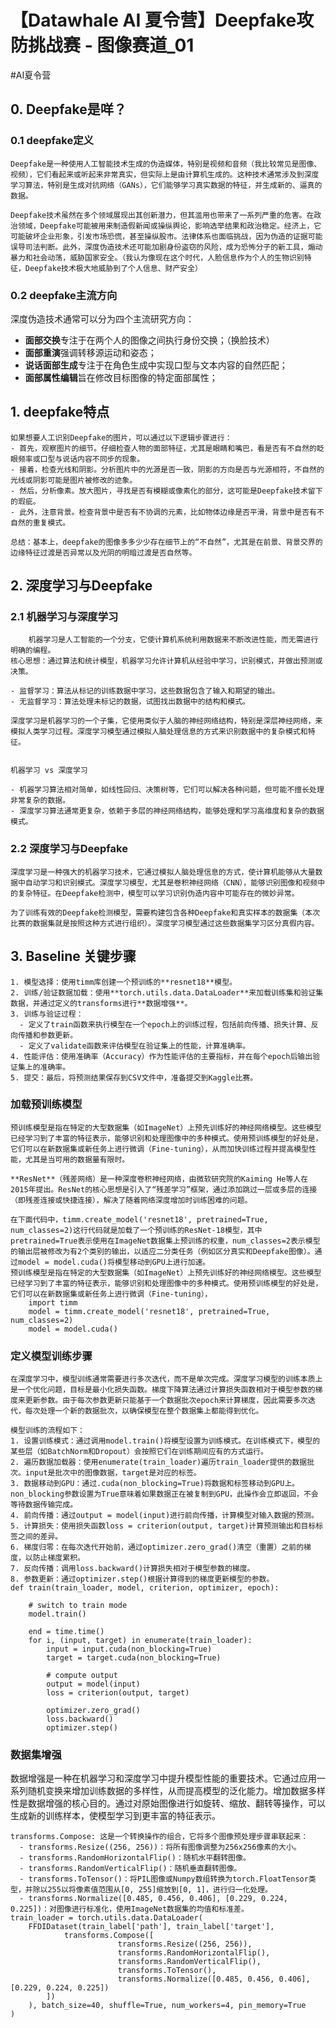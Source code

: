 # 【Datawhale AI 夏令营】Deepfake攻防挑战赛 - 图像赛道_01
#AI夏令营

## 0. Deepfake是咩？
### 0.1 deepfake定义
    Deepfake是一种使用人工智能技术生成的伪造媒体，特别是视频和音频（我比较常见是图像、视频），它们看起来或听起来非常真实，但实际上是由计算机生成的。这种技术通常涉及到深度学习算法，特别是生成对抗网络（GANs），它们能够学习真实数据的特征，并生成新的、逼真的数据。

    Deepfake技术虽然在多个领域展现出其创新潜力，但其滥用也带来了一系列严重的危害。在政治领域，Deepfake可能被用来制造假新闻或操纵舆论，影响选举结果和政治稳定。经济上，它可能破坏企业形象，引发市场恐慌，甚至操纵股市。法律体系也面临挑战，因为伪造的证据可能误导司法判断。此外，深度伪造技术还可能加剧身份盗窃的风险，成为恐怖分子的新工具，煽动暴力和社会动荡，威胁国家安全。（我认为像现在这个时代，人脸信息作为个人的生物识别特征，Deepfake技术极大地威胁到了个人信息、财产安全）
### 0.2 deepfake主流方向
深度伪造技术通常可以分为四个主流研究方向：
- **面部交换**专注于在两个人的图像之间执行身份交换；（换脸技术）
- **面部重演**强调转移源运动和姿态；
- **说话面部生成**专注于在角色生成中实现口型与文本内容的自然匹配；
- **面部属性编辑**旨在修改目标图像的特定面部属性；


## 1. deepfake特点
    如果想要人工识别Deepfake的图片，可以通过以下逻辑步骤进行：
    - 首先，观察图片的细节。仔细检查人物的面部特征，尤其是眼睛和嘴巴，看是否有不自然的眨眼频率或口型与说话内容不同步的现象。
    - 接着，检查光线和阴影。分析图片中的光源是否一致，阴影的方向是否与光源相符，不自然的光线或阴影可能是图片被修改的迹象。
    - 然后，分析像素。放大图片，寻找是否有模糊或像素化的部分，这可能是Deepfake技术留下的瑕疵。
    - 此外，注意背景。检查背景中是否有不协调的元素，比如物体边缘是否平滑，背景中是否有不自然的重复模式。

    总结：基本上，deepfake的图像多多少少存在细节上的“不自然”，尤其是在前景、背景交界的边缘特征过渡是否异常以及光阴的明暗过渡是否自然等。


## 2. 深度学习与Deepfake
### 2.1 机器学习与深度学习
    
        机器学习是人工智能的一个分支，它使计算机系统利用数据来不断改进性能，而无需进行明确的编程。
    核心思想：通过算法和统计模型，机器学习允许计算机从经验中学习，识别模式，并做出预测或决策。
    
    - 监督学习：算法从标记的训练数据中学习，这些数据包含了输入和期望的输出。
    - 无监督学习：算法处理未标记的数据，试图找出数据中的结构和模式。

    深度学习是机器学习的一个子集，它使用类似于人脑的神经网络结构，特别是深层神经网络，来模拟人类学习过程。深度学习模型通过模拟人脑处理信息的方式来识别数据中的复杂模式和特征。


    机器学习 vs 深度学习
    
    - 机器学习算法相对简单，如线性回归、决策树等，它们可以解决各种问题，但可能不擅长处理非常复杂的数据。
    - 深度学习算法通常更复杂，依赖于多层的神经网络结构，能够处理和学习高维度和复杂的数据模式。

### 2.2 深度学习与Deepfake
    深度学习是一种强大的机器学习技术，它通过模拟人脑处理信息的方式，使计算机能够从大量数据中自动学习和识别模式。深度学习模型，尤其是卷积神经网络（CNN），能够识别图像和视频中的复杂特征。在Deepfake检测中，模型可以学习识别伪造内容中可能存在的微妙异常。

    为了训练有效的Deepfake检测模型，需要构建包含各种Deepfake和真实样本的数据集（本次比赛的数据集就是按照这种方式进行组织）。深度学习模型通过这些数据集学习区分真假内容。

## 3. Baseline 关键步骤
    1. 模型选择：使用timm库创建一个预训练的**resnet18**模型。
    2. 训练/验证数据加载：使用**torch.utils.data.DataLoader**来加载训练集和验证集数据，并通过定义的transforms进行**数据增强**。
    3. 训练与验证过程：
      - 定义了train函数来执行模型在一个epoch上的训练过程，包括前向传播、损失计算、反向传播和参数更新。
      - 定义了validate函数来评估模型在验证集上的性能，计算准确率。
    4. 性能评估：使用准确率（Accuracy）作为性能评估的主要指标，并在每个epoch后输出验证集上的准确率。
    5. 提交：最后，将预测结果保存到CSV文件中，准备提交到Kaggle比赛。

### 加载预训练模型
    预训练模型是指在特定的大型数据集（如ImageNet）上预先训练好的神经网络模型。这些模型已经学习到了丰富的特征表示，能够识别和处理图像中的多种模式。使用预训练模型的好处是，它们可以在新数据集或新任务上进行微调（Fine-tuning），从而加快训练过程并提高模型性能，尤其是当可用的数据量有限时。

    **ResNet**（残差网络）是一种深度卷积神经网络，由微软研究院的Kaiming He等人在2015年提出。ResNet的核心思想是引入了“残差学习”框架，通过添加跳过一层或多层的连接（即残差连接或快捷连接），解决了随着网络深度增加时训练困难的问题。

    在下面代码中，timm.create_model('resnet18', pretrained=True, num_classes=2)这行代码就是加载了一个预训练的ResNet-18模型，其中pretrained=True表示使用在ImageNet数据集上预训练的权重，num_classes=2表示模型的输出层被修改为有2个类别的输出，以适应二分类任务（例如区分真实和Deepfake图像）。通过model = model.cuda()将模型移动到GPU上进行加速。
    预训练模型是指在特定的大型数据集（如ImageNet）上预先训练好的神经网络模型。这些模型已经学习到了丰富的特征表示，能够识别和处理图像中的多种模式。使用预训练模型的好处是，它们可以在新数据集或新任务上进行微调（Fine-tuning），
        import timm
        model = timm.create_model('resnet18', pretrained=True, num_classes=2)
        model = model.cuda()

### 定义模型训练步骤
    在深度学习中，模型训练通常需要进行多次迭代，而不是单次完成。深度学习模型的训练本质上是一个优化问题，目标是最小化损失函数。梯度下降算法通过计算损失函数相对于模型参数的梯度来更新参数。由于每次参数更新只能基于一个数据批次epoch来计算梯度，因此需要多次迭代，每次处理一个新的数据批次，以确保模型在整个数据集上都能得到优化。

    模型训练的流程如下：
    1. 设置训练模式：通过调用model.train()将模型设置为训练模式。在训练模式下，模型的某些层（如BatchNorm和Dropout）会按照它们在训练期间应有的方式运行。
    2. 遍历数据加载器：使用enumerate(train_loader)遍历train_loader提供的数据批次。input是批次中的图像数据，target是对应的标签。
    3. 数据移动到GPU：通过.cuda(non_blocking=True)将数据和标签移动到GPU上。non_blocking参数设置为True意味着如果数据正在被复制到GPU，此操作会立即返回，不会等待数据传输完成。
    4. 前向传播：通过output = model(input)进行前向传播，计算模型对输入数据的预测。
    5. 计算损失：使用损失函数loss = criterion(output, target)计算预测输出和目标标签之间的差异。
    6. 梯度归零：在每次迭代开始前，通过optimizer.zero_grad()清空（重置）之前的梯度，以防止梯度累积。
    7. 反向传播：调用loss.backward()计算损失相对于模型参数的梯度。
    8. 参数更新：通过optimizer.step()根据计算得到的梯度更新模型的参数。
    def train(train_loader, model, criterion, optimizer, epoch):
    
        # switch to train mode
        model.train()
    
        end = time.time()
        for i, (input, target) in enumerate(train_loader):
            input = input.cuda(non_blocking=True)
            target = target.cuda(non_blocking=True)
    
            # compute output
            output = model(input)
            loss = criterion(output, target)
    
            optimizer.zero_grad()
            loss.backward()
            optimizer.step()

### 数据集增强
数据增强是一种在机器学习和深度学习中提升模型性能的重要技术。它通过应用一系列随机变换来增加训练数据的多样性，从而提高模型的泛化能力。增加数据多样性是数据增强的核心目的。通过对原始图像进行如旋转、缩放、翻转等操作，可以生成新的训练样本，使模型学习到更丰富的特征表示。

    transforms.Compose: 这是一个转换操作的组合，它将多个图像预处理步骤串联起来：
      - transforms.Resize((256, 256))：将所有图像调整为256x256像素的大小。
      - transforms.RandomHorizontalFlip()：随机水平翻转图像。
      - transforms.RandomVerticalFlip()：随机垂直翻转图像。
      - transforms.ToTensor()：将PIL图像或Numpy数组转换为torch.FloatTensor类型，并除以255以将像素值范围从[0, 255]缩放到[0, 1]，进行归一化处理。
      - transforms.Normalize([0.485, 0.456, 0.406], [0.229, 0.224, 0.225])：对图像进行标准化，使用ImageNet数据集的均值和标准差。
    train_loader = torch.utils.data.DataLoader(
        FFDIDataset(train_label['path'], train_label['target'], 
                transforms.Compose([
                            transforms.Resize((256, 256)),
                            transforms.RandomHorizontalFlip(),
                            transforms.RandomVerticalFlip(),
                            transforms.ToTensor(),
                            transforms.Normalize([0.485, 0.456, 0.406], [0.229, 0.224, 0.225])
            ])
        ), batch_size=40, shuffle=True, num_workers=4, pin_memory=True
    )
